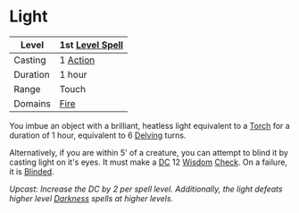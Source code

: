 # Light

| Level    | 1st [Level Spell](../../../Spell%20Level.md)                                           |
| -------- | --------------------------------------------------- |
| Casting  | 1 [Action](../../../../Game%20Procedures/Action.md) |
| Duration | 1 hour                                              |
| Range    | Touch                                               |
| Domains  | [Fire](../../../Spell%20Domains/Fire.md)            |

You imbue an object with a brilliant, heatless light equivalent to a [Torch](../../../../Items/Equipment/Individual%20Item%20Cards/Gear/1%20Coin/Torch.md) for a duration of 1 hour, equivalent to 6 [Delving](../../../../Game%20Procedures/Delving.md) turns.

Alternatively, if you are within 5' of a creature, you can attempt to blind it by casting light on it's eyes. It must make a [DC](../../../../Game%20Procedures/DC.md) 12 [Wisdom](../../../../Player%20Characters/Chosen%20Statistics/Wisdom.md) [Check](../../../../Game%20Procedures/Check.md). On a failure, it is [Blinded](../../../../Conditions/Blinded.md).

*Upcast: Increase the DC by 2 per spell level. Additionally, the light defeats higher level [Darkness](../Level%202/Darkness.md) spells at higher levels.*